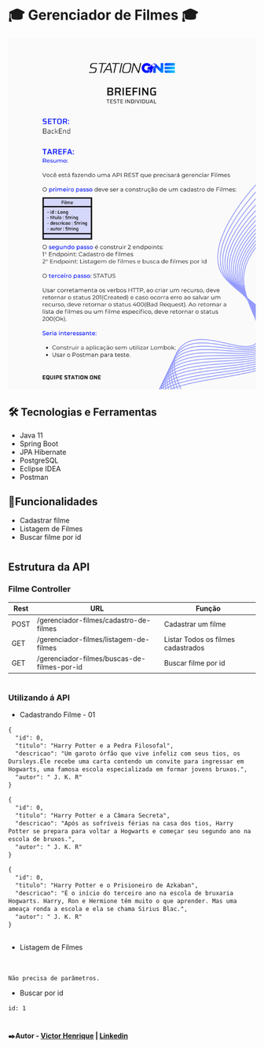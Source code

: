 # 🎓 Gerenciador de Filmes 🎓 
![Tarefa](https://github.com/viccttor/gerenciador-filmes/blob/main/back.png)
## 

##  🛠️ Tecnologias e Ferramentas

* Java 11
* Spring Boot
* JPA Hibernate
* PostgreSQL
* Eclipse IDEA
* Postman

## 🔎Funcionalidades

* Cadastrar filme
* Listagem de Filmes
* Buscar filme por id
#

## Estrutura da API
### Filme Controller

| Rest   | URL                          | Função                            |
|--------|------------------------------|-----------------------------------|
| POST    	| /gerenciador-filmes/cadastro-de-filmes       	| Cadastrar um filme |
| GET   	| /gerenciador-filmes/listagem-de-filmes     	| Listar Todos os filmes cadastrados               |
| GET    	| /gerenciador-filmes/buscas-de-filmes-por-id 	| Buscar filme por id           |

#

### Utilizando á API

* Cadastrando Filme - 01

```
{
  "id": 0,
  "titulo": "Harry Potter e a Pedra Filosofal",
  "descricao": "Um garoto órfão que vive infeliz com seus tios, os Dursleys.Ele recebe uma carta contendo um convite para ingressar em Hogwarts, uma famosa escola especializada em formar jovens bruxos.",
  "autor": " J. K. R"
}
```
```
{
  "id": 0,
  "titulo": "Harry Potter e a Câmara Secreta",
  "descricao": "Após as sofríveis férias na casa dos tios, Harry Potter se prepara para voltar a Hogwarts e começar seu segundo ano na escola de bruxos.",
  "autor": " J. K. R"
}
```

```
{
  "id": 0,
  "titulo": "Harry Potter e o Prisioneiro de Azkaban",
  "descricao": "É o início do terceiro ano na escola de bruxaria Hogwarts. Harry, Ron e Hermione têm muito o que aprender. Mas uma ameaça ronda a escola e ela se chama Sirius Blac.",
  "autor": " J. K. R"
}


```
* Listagem de Filmes

```


Não precisa de parâmetros.
```

* Buscar por id

```
id: 1
```
#

#### ✒️Autor - [Victor Henrique](https://github.com/viccttor) | [Linkedin](https://www.linkedin.com/in/viccttor/)
#

